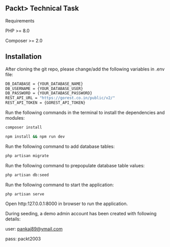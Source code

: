 ## Packt> Technical Task

Requirements

PHP >= 8.0

Composer >= 2.0

## Installation

After cloning the git repo, please change/add the following variables in .env file:

```sh
DB_DATABASE = {YOUR_DATABASE_NAME}
DB_USERNAME = {YOUR_DATABASE_USER}
DB_PASSWORD = {YOUR_DATABASE_PASSWORD}
REST_API_URL = "https://gorest.co.in/public/v2/"
REST_API_TOKEN = {GOREST_API_TOKEN}
```

Run the following commands in the terminal to install the dependencies and modules:

```sh
composer install
```

```sh
npm install && npm run dev
```

Run the following command to add database tables:

```sh
php artisan migrate
```

Run the following command to prepopulate database table values:

```sh
php artisan db:seed
```

Run the following command to start the application:

```sh
php artisan serve
```

Open http:127.0.0.1:8000 in browser to run the application.

During seeding, a demo admin account has been created with following details:

user: pankaj89@ymail.com

pass: packt2003
